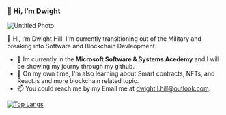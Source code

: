 ### 👋 Hi, I’m Dwight
![Untitled Photo](https://user-images.githubusercontent.com/83855447/154810562-0b5e0f03-64da-418b-aa03-ee7eec73b82f.png)


👋 Hi, I’m Dwight Hill. I'm currently transitioning out of the Military and breaking into Software and Blockchain Devleopment.
- 👀 Im currently in the **Microsoft Software & Systems Acedemy** and I will be showing my journy through my github.
- 🌱 On my own time, I'm also learning about Smart contracts, NFTs, and React.js and  more blockchain related topic.
- 📫 You could reach me by my Email me at dwight.l.hill@outlook.com.



[![Top Langs](https://github-readme-stats.vercel.app/api/top-langs/?username=anuraghazra&layout=compact)](https://github.com/Dee-Dev1738)
<!---
Dee-Dev1738/Dee-Dev1738 is a ✨ special ✨ repository because its `README.md` (this file) appears on your GitHub profile.
You can click the Preview link to take a look at your changes.
--->
